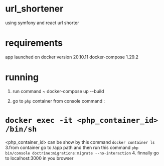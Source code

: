 # url_shortener
using symfony and react url shorter


# requirements
app launched on 
docker version 20.10.11
docker-compose 1.29.2

# running
1. run command ~ docker-compose up --build

2. go to `php` container from console command :
# `docker exec -it <php_container_id> /bin/sh`
<php_container_id> can be show by this command `docker container ls`
3.from container go to /app path and then run this command `php bin/console doctrine:migrations:migrate --no-interaction`
4. finnally go to localhost:3000 in you browser
